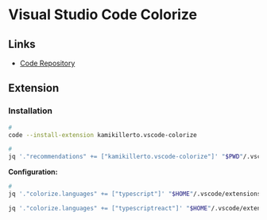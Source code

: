# Visual Studio Code Colorize

## Links

- [Code Repository](https://github.com/kamikillerto/vscode-colorize)

## Extension

### Installation

```sh
#
code --install-extension kamikillerto.vscode-colorize

#
jq '."recommendations" += ["kamikillerto.vscode-colorize"]' "$PWD"/.vscode/extensions.json | sponge "$PWD"/.vscode/extensions.json
```

**Configuration:**

```sh
#
jq '."colorize.languages" += ["typescript"]' "$HOME"/.vscode/extensions.json | sponge "$HOME"/.vscode/extensions.json

jq '."colorize.languages" += ["typescriptreact"]' "$HOME"/.vscode/extensions.json | sponge "$HOME"/.vscode/extensions.json
```
